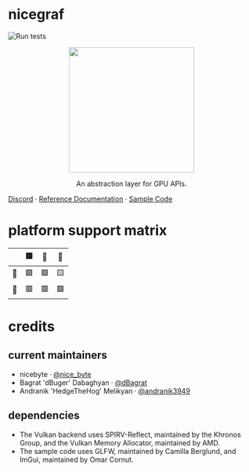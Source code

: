 nicegraf
========

![Run tests](https://github.com/nicebyte/nicegraf/workflows/Run%20tests/badge.svg)

<p align="center">
<img src="https://github.com/nicebyte/nicegraf/blob/master/docs/logo.png?raw=true" width="256"/>
</p>
<p align="center">
An abstraction layer for GPU APIs.
</p>
<p align="center">
  
<a href="https://discord.gg/NMbpC9btWA">Discord</a> · <a href="http://wiki.gpfault.net/docs/nicegraf/index.html">Reference Documentation</a> · <a href="https://github.com/nicebyte/nicegraf/tree/master/samples">Sample Code</a>
</p>

# platform support matrix

|   | 🟦 | 🐧 | 🍏 |
|---|---|---|---|
| 🌋 | 🟩 | 🟩 | 🟨 |
| 🤘 | 🟥 | 🟥 | 🟩 |




# credits

## current maintainers

* nicebyte · [@nice_byte](http://twitter.com/nice_byte)
* Bagrat 'dBuger' Dabaghyan · [@dBagrat](http://twitter.com/dBagrat)
* Andranik 'HedgeTheHog' Melikyan · [@andranik3949](http://twitter.com/andranik3949)

## dependencies

* The Vulkan backend uses SPIRV-Reflect, maintained by the Khronos Group, and the Vulkan Memory Allocator, maintained by AMD.
* The sample code uses GLFW, maintained by Camilla Berglund, and ImGui, maintained by Omar Cornut.

